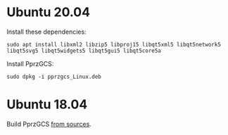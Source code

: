 

# Ubuntu 20.04

Install these dependencies:

`sudo apt install libxml2 libzip5 libproj15 libqt5xml5 libqt5network5 libqt5svg5 libqt5widgets5 libqt5gui5 libqt5core5a`


Install PprzGCS:

`sudo dpkg -i pprzgcs_Linux.deb`

# Ubuntu 18.04

Build PprzGCS [from sources](https://fabien-b.github.io/PprzGCS/developer_guide/how_to_build.html#ubuntu-18-04).

